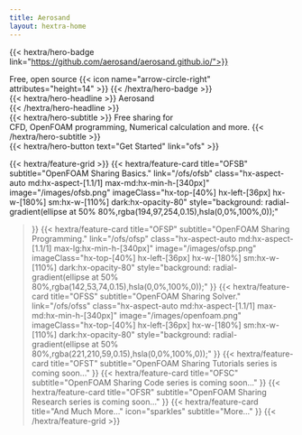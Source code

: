 ```yaml
---
title: Aerosand
layout: hextra-home
---
```



{{< hextra/hero-badge link="https://github.com/aerosand/aerosand.github.io/">}}
  <div class="hx:w-2 hx:h-2 hx:rounded-full hx:bg-primary-400"></div>
  <span>Free, open source</span>
  {{< icon name="arrow-circle-right" attributes="height=14" >}}
{{< /hextra/hero-badge >}}


<div class="hx:mt-6 hx:mb-6">
{{< hextra/hero-headline >}}
  Aerosand&nbsp;<br class="hx:sm:block hx:hidden" />   
{{< /hextra/hero-headline >}}
</div>

<div class="hx:mb-12">
{{< hextra/hero-subtitle >}}
  Free sharing for &nbsp;<br class="hx:sm:block hx:hidden" />CFD, OpenFOAM programming, Numerical calculation and more.
{{< /hextra/hero-subtitle >}}
</div>

<div class="hx:mb-6">
{{< hextra/hero-button text="Get Started" link="ofs" >}}
</div>

<div class="hx:mt-6"></div>


{{< hextra/feature-grid >}}
  {{< hextra/feature-card
    title="OFSB"
    subtitle="OpenFOAM Sharing Basics."
    link="/ofs/ofsb"
    class="hx-aspect-auto md:hx-aspect-[1.1/1] max-md:hx-min-h-[340px]"
    image="/images/ofsb.png"
    imageClass="hx-top-[40%] hx-left-[36px] hx-w-[180%] sm:hx-w-[110%] dark:hx-opacity-80"
    style="background: radial-gradient(ellipse at 50% 80%,rgba(194,97,254,0.15),hsla(0,0%,100%,0));"
  >}}
  {{< hextra/feature-card
    title="OFSP"
    subtitle="OpenFOAM Sharing Programming."
    link="/ofs/ofsp"
    class="hx-aspect-auto md:hx-aspect-[1.1/1] max-lg:hx-min-h-[340px]"
    image="/images/ofsp.png"
    imageClass="hx-top-[40%] hx-left-[36px] hx-w-[180%] sm:hx-w-[110%] dark:hx-opacity-80"
    style="background: radial-gradient(ellipse at 50% 80%,rgba(142,53,74,0.15),hsla(0,0%,100%,0));"
  >}}
  {{< hextra/feature-card
    title="OFSS"
    subtitle="OpenFOAM Sharing Solver."
    link="/ofs/ofss"
    class="hx-aspect-auto md:hx-aspect-[1.1/1] max-md:hx-min-h-[340px]"
    image="/images/openfoam.png"
    imageClass="hx-top-[40%] hx-left-[36px] hx-w-[180%] sm:hx-w-[110%] dark:hx-opacity-80"
    style="background: radial-gradient(ellipse at 50% 80%,rgba(221,210,59,0.15),hsla(0,0%,100%,0));"
  >}}
  {{< hextra/feature-card
    title="OFST"
    subtitle="OpenFOAM Sharing Tutorials series is coming soon..."
  >}}
  {{< hextra/feature-card
    title="OFSC"
    subtitle="OpenFOAM Sharing Code series is coming soon..."
  >}}
  {{< hextra/feature-card
    title="OFSR"
    subtitle="OpenFOAM Sharing Research series is coming soon..."
  >}}
  {{< hextra/feature-card
    title="And Much More..."
    icon="sparkles"
    subtitle="More..."
  >}}
{{< /hextra/feature-grid >}}

